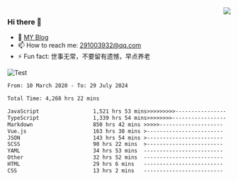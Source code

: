 <img align='right' src='https://github-readme-stats.vercel.app/api?username=niaogege&show_icons=true&theme=radical'/>

### Hi there 👋

- 🌱 [MY Blog](https://bythewayer.com/)
- 📫 How to reach me: 291003932@qq.com
- ⚡ Fun fact:  世事无常，不要留有遗憾，早点养老

![Test](https://github-readme-stats.vercel.app/api/top-langs/?username=niaogege&layout=compact)

<!--START_SECTION:waka-->

```txt
From: 10 March 2020 - To: 29 July 2024

Total Time: 4,268 hrs 22 mins

JavaScript                 1,521 hrs 53 mins>>>>>>>>>----------------   35.65 %
TypeScript                 1,339 hrs 54 mins>>>>>>>>-----------------   31.39 %
Markdown                   850 hrs 42 mins >>>>>--------------------   19.93 %
Vue.js                     163 hrs 38 mins >------------------------   03.83 %
JSON                       143 hrs 54 mins >------------------------   03.37 %
SCSS                       90 hrs 22 mins  >------------------------   02.12 %
YAML                       34 hrs 53 mins  -------------------------   00.82 %
Other                      32 hrs 52 mins  -------------------------   00.77 %
HTML                       29 hrs 6 mins   -------------------------   00.68 %
CSS                        13 hrs 2 mins   -------------------------   00.31 %
```

<!--END_SECTION:waka-->
